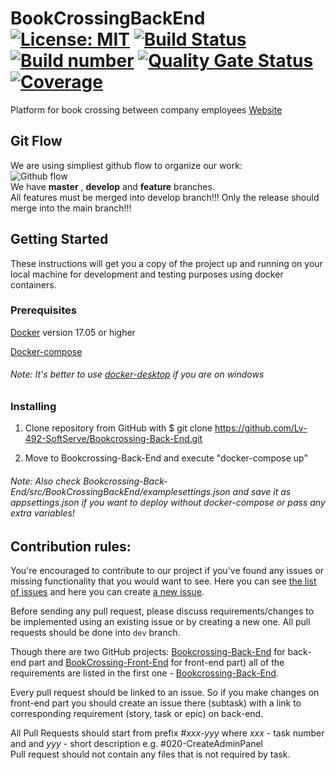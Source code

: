 # BookCrossingBackEnd   [![License: MIT](https://img.shields.io/badge/license-MIT-ff69b4)](https://github.com/ita-social-projects/Bookcrossing-Back-End/blob/develop/LICENSE) [![Build Status](https://travis-ci.org/ita-social-projects/Bookcrossing-Back-End.svg?branch=develop)](https://travis-ci.org/ita-social-projects/Bookcrossing-Back-End) [![Build number](https://img.shields.io/badge/build-number-blue.svg)](https://travis-ci.org/github/ita-social-projects/Bookcrossing-Back-End/builds) [![Quality Gate Status](https://sonarcloud.io/api/project_badges/measure?project=ita-social-projects-bookcrossing-back-end&metric=alert_status)](https://sonarcloud.io/dashboard?id=ita-social-projects-bookcrossing-back-end) [![Coverage](https://sonarcloud.io/api/project_badges/measure?project=ita-social-projects-bookcrossing-back-end&metric=coverage)](https://sonarcloud.io/dashboard?id=ita-social-projects-bookcrossing-back-end) 

Platform for book crossing between company employees
[Website](https://book-crossing-web.azurewebsites.net/)  
  
## Git Flow  
We are using simpliest github flow to organize our work:  
![Github flow](https://scilifelab.github.io/software-development/img/github-flow.png)  
We have **master** , **develop** and **feature** branches.   
All features must be merged into develop branch!!!
Only the release should merge into the main branch!!!

## Getting Started
These instructions will get you a copy of the project up and running on your local machine for development and testing purposes using docker containers. 

### Prerequisites
[Docker](https://www.docker.com) version 17.05 or higher

[Docker-compose](https://github.com/docker/compose)

###### Note: It's better to use [docker-desktop](https://www.docker.com/products/docker-desktop) if you are on windows

### Installing
1. Clone repository from GitHub with $ git clone https://github.com/Lv-492-SoftServe/Bookcrossing-Back-End.git 

2. Move to Bookcrossing-Back-End and execute "docker-compose up"

###### Note: Also check Bookcrossing-Back-End/src/BookCrossingBackEnd/examplesettings.json and save it as appsettings.json if you want to deploy without docker-compose or pass any extra variables!
  
## Contribution rules: 
You're encouraged to contribute to our project if you've found any issues or missing functionality that you would want to see. Here you can see [the list of issues](https://github.com/ita-social-projects/Bookcrossing-Back-End/issues) and here you can create [a new issue](https://github.com/ita-social-projects/Bookcrossing-Back-End/issues/new/choose).

Before sending any pull request, please discuss requirements/changes to be implemented using an existing issue or by creating a new one. All pull requests should be done into `dev` branch.

Though there are two GitHub projects: [Bookcrossing-Back-End](https://github.com/ita-social-projects/Bookcrossing-Back-End) for back-end part and [BookCrossing-Front-End](https://github.com/ita-social-projects/Bookcrossing-Front-End) for front-end part) all of the requirements are listed in the first one - [Bookcrossing-Back-End](https://github.com/ita-social-projects/Bookcrossing-Back-End). 

Every pull request should be linked to an issue. So if you make changes on front-end part you should create an issue there (subtask) with a link to corresponding requirement (story, task or epic) on back-end.

All Pull Requests should start from prefix *#xxx-yyy* where *xxx* - task number and and *yyy* - short description 
e.g. #020-CreateAdminPanel  
Pull request should not contain any files that is not required by task.  
